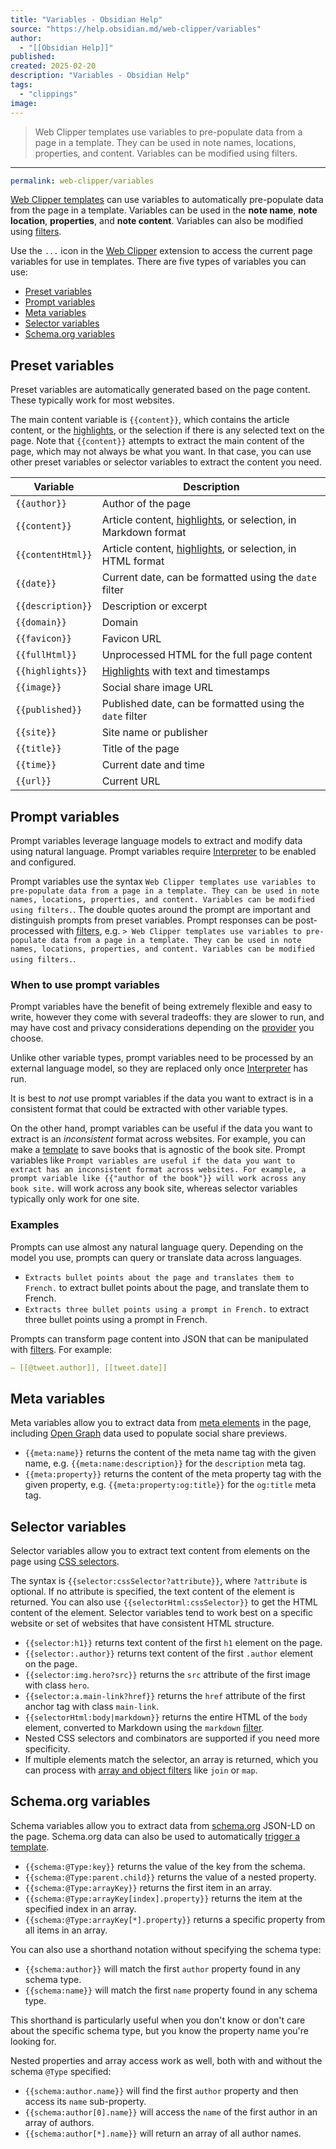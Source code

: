```yaml
---
title: "Variables - Obsidian Help"
source: "https://help.obsidian.md/web-clipper/variables"
author:
  - "[[Obsidian Help]]"
published:
created: 2025-02-20
description: "Variables - Obsidian Help"
tags:
  - "clippings"
image:
---
```

> Web Clipper templates use variables to pre-populate data from a page in a template. They can be used in note names, locations, properties, and content. Variables can be modified using filters.

---

```yaml
permalink: web-clipper/variables
```

[Web Clipper templates](https://help.obsidian.md/web-clipper/templates) can use variables to automatically pre-populate data from the page in a template. Variables can be used in the **note name**, **note location**, **properties**, and **note content**. Variables can also be modified using [filters](https://help.obsidian.md/web-clipper/filters).

Use the `...` icon in the [Web Clipper](https://help.obsidian.md/web-clipper) extension to access the current page variables for use in templates. There are five types of variables you can use:

- [Preset variables](https://help.obsidian.md/web-clipper/variables#Preset%20variables)
- [Prompt variables](https://help.obsidian.md/web-clipper/variables#Prompt%20variables)
- [Meta variables](https://help.obsidian.md/web-clipper/variables#Meta%20variables)
- [Selector variables](https://help.obsidian.md/web-clipper/variables#Selector%20variables)
- [Schema.org variables](https://help.obsidian.md/web-clipper/variables#Schema.org%20variables)

## Preset variables

Preset variables are automatically generated based on the page content. These typically work for most websites.

The main content variable is `{{content}}`, which contains the article content, or the [highlights](https://help.obsidian.md/web-clipper/highlight), or the selection if there is any selected text on the page. Note that `{{content}}` attempts to extract the main content of the page, which may not always be what you want. In that case, you can use other preset variables or selector variables to extract the content you need.

| Variable | Description |
| --- | --- |
| `{{author}}` | Author of the page |
| `{{content}}` | Article content, [highlights](https://help.obsidian.md/web-clipper/highlight), or selection, in Markdown format |
| `{{contentHtml}}` | Article content, [highlights](https://help.obsidian.md/web-clipper/highlight), or selection, in HTML format |
| `{{date}}` | Current date, can be formatted using the `date` filter |
| `{{description}}` | Description or excerpt |
| `{{domain}}` | Domain |
| `{{favicon}}` | Favicon URL |
| `{{fullHtml}}` | Unprocessed HTML for the full page content |
| `{{highlights}}` | [Highlights](https://help.obsidian.md/web-clipper/highlight) with text and timestamps |
| `{{image}}` | Social share image URL |
| `{{published}}` | Published date, can be formatted using the `date` filter |
| `{{site}}` | Site name or publisher |
| `{{title}}` | Title of the page |
| `{{time}}` | Current date and time |
| `{{url}}` | Current URL |

## Prompt variables

Prompt variables leverage language models to extract and modify data using natural language. Prompt variables require [Interpreter](https://help.obsidian.md/web-clipper/interpreter) to be enabled and configured.

Prompt variables use the syntax `Web Clipper templates use variables to pre-populate data from a page in a template. They can be used in note names, locations, properties, and content. Variables can be modified using filters.`. The double quotes around the prompt are important and distinguish prompts from preset variables. Prompt responses can be post-processed with [filters](https://help.obsidian.md/web-clipper/filters), e.g. `> Web Clipper templates use variables to pre-populate data from a page in a template. They can be used in note names, locations, properties, and content. Variables can be modified using filters.`.

### When to use prompt variables

Prompt variables have the benefit of being extremely flexible and easy to write, however they come with several tradeoffs: they are slower to run, and may have cost and privacy considerations depending on the [provider](https://help.obsidian.md/web-clipper/interpreter#Models) you choose.

Unlike other variable types, prompt variables need to be processed by an external language model, so they are replaced only once [Interpreter](https://help.obsidian.md/web-clipper/interpreter) has run.

It is best to *not* use prompt variables if the data you want to extract is in a consistent format that could be extracted with other variable types.

On the other hand, prompt variables can be useful if the data you want to extract is an *inconsistent* format across websites. For example, you can make a [template](https://help.obsidian.md/web-clipper/templates) to save books that is agnostic of the book site. Prompt variables like `Prompt variables are useful if the data you want to extract has an inconsistent format across websites. For example, a prompt variable like {{"author of the book"}} will work across any book site.` will work across any book site, whereas selector variables typically only work for one site.

### Examples

Prompts can use almost any natural language query. Depending on the model you use, prompts can query or translate data across languages.

- `Extracts bullet points about the page and translates them to French.` to extract bullet points about the page, and translate them to French.
- `Extracts three bullet points using a prompt in French.` to extract three bullet points using a prompt in French.

Prompts can transform page content into JSON that can be manipulated with [filters](https://help.obsidian.md/web-clipper/filters). For example:

```yaml
— [[@tweet.author]], [[tweet.date]]
```

## Meta variables

Meta variables allow you to extract data from [meta elements](https://developer.mozilla.org/en-US/docs/Web/HTML/Element/meta) in the page, including [Open Graph](https://ogp.me/) data used to populate social share previews.

- `{{meta:name}}` returns the content of the meta name tag with the given name, e.g. `{{meta:name:description}}` for the `description` meta tag.
- `{{meta:property}}` returns the content of the meta property tag with the given property, e.g. `{{meta:property:og:title}}` for the `og:title` meta tag.

## Selector variables

Selector variables allow you to extract text content from elements on the page using [CSS selectors](https://developer.mozilla.org/en-US/docs/Web/CSS/CSS_selectors/Selectors_and_combinators).

The syntax is `{{selector:cssSelector?attribute}}`, where `?attribute` is optional. If no attribute is specified, the text content of the element is returned. You can also use `{{selectorHtml:cssSelector}}` to get the HTML content of the element. Selector variables tend to work best on a specific website or set of websites that have consistent HTML structure.

- `{{selector:h1}}` returns text content of the first `h1` element on the page.
- `{{selector:.author}}` returns text content of the first `.author` element on the page.
- `{{selector:img.hero?src}}` returns the `src` attribute of the first image with class `hero`.
- `{{selector:a.main-link?href}}` returns the `href` attribute of the first anchor tag with class `main-link`.
- `{{selectorHtml:body|markdown}}` returns the entire HTML of the `body` element, converted to Markdown using the `markdown` [filter](https://help.obsidian.md/web-clipper/filters#HTML%20processing).
- Nested CSS selectors and combinators are supported if you need more specificity.
- If multiple elements match the selector, an array is returned, which you can process with [array and object filters](https://help.obsidian.md/web-clipper/filters#Arrays%20and%20objects) like `join` or `map`.

## Schema.org variables

Schema variables allow you to extract data from [schema.org](https://schema.org/) JSON-LD on the page. Schema.org data can also be used to automatically [trigger a template](https://help.obsidian.md/web-clipper/templates#Schema.org%20matching).

- `{{schema:@Type:key}}` returns the value of the key from the schema.
- `{{schema:@Type:parent.child}}` returns the value of a nested property.
- `{{schema:@Type:arrayKey}}` returns the first item in an array.
- `{{schema:@Type:arrayKey[index].property}}` returns the item at the specified index in an array.
- `{{schema:@Type:arrayKey[*].property}}` returns a specific property from all items in an array.

You can also use a shorthand notation without specifying the schema type:

- `{{schema:author}}` will match the first `author` property found in any schema type.
- `{{schema:name}}` will match the first `name` property found in any schema type.

This shorthand is particularly useful when you don't know or don't care about the specific schema type, but you know the property name you're looking for.

Nested properties and array access work as well, both with and without the schema `@Type` specified:

- `{{schema:author.name}}` will find the first `author` property and then access its `name` sub-property.
- `{{schema:author[0].name}}` will access the `name` of the first author in an array of authors.
- `{{schema:author[*].name}}` will return an array of all author names.